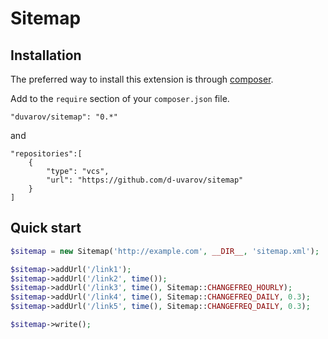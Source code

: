 # Sitemap

## Installation

The preferred way to install this extension is through [composer](http://getcomposer.org/download/).

Add to the `require` section of your `composer.json` file.

```
"duvarov/sitemap": "0.*"
```
and

```
"repositories":[
    {
        "type": "vcs",
        "url": "https://github.com/d-uvarov/sitemap"
    }
]
```

## Quick start

```php
$sitemap = new Sitemap('http://example.com', __DIR__, 'sitemap.xml');

$sitemap->addUrl('/link1');
$sitemap->addUrl('/link2', time());
$sitemap->addUrl('/link3', time(), Sitemap::CHANGEFREQ_HOURLY);
$sitemap->addUrl('/link4', time(), Sitemap::CHANGEFREQ_DAILY, 0.3);
$sitemap->addUrl('/link5', time(), Sitemap::CHANGEFREQ_DAILY, 0.3);

$sitemap->write();
```